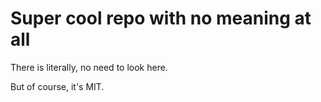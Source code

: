 # Super cool repo with no meaning at all

There is literally, no need to look here.

But of course, it's MIT.

